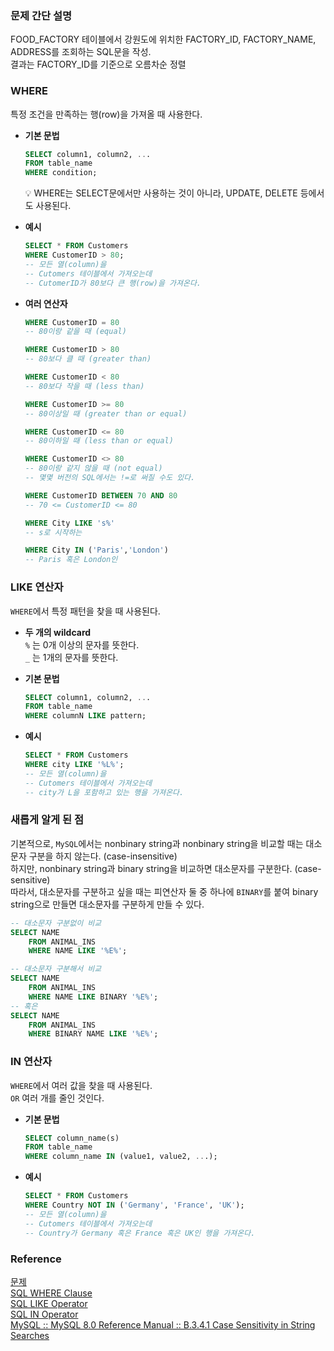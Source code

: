 ### 문제 간단 설명
FOOD_FACTORY 테이블에서 강원도에 위치한 FACTORY_ID, FACTORY_NAME, ADDRESS를 조회하는 SQL문을 작성.<br>
결과는 FACTORY_ID를 기준으로 오름차순 정렬<br>

### WHERE
특정 조건을 만족하는 행(row)을 가져올 때 사용한다.<br>
- **기본 문법**<br>
    ```sql
    SELECT column1, column2, ...
    FROM table_name
    WHERE condition;
    ```
    
    <aside>
    💡 WHERE는 SELECT문에서만 사용하는 것이 아니라, UPDATE, DELETE 등에서도 사용된다.
    
    </aside>

- **예시**<br>
    ```sql
    SELECT * FROM Customers
    WHERE CustomerID > 80;
    -- 모든 열(column)을
    -- Cutomers 테이블에서 가져오는데
    -- CutomerID가 80보다 큰 행(row)을 가져온다.
    ```

- **여러 연산자**<br>
    ```sql
    WHERE CustomerID = 80
    -- 80이랑 같을 때 (equal)
    
    WHERE CustomerID > 80
    -- 80보다 클 때 (greater than)
    
    WHERE CustomerID < 80
    -- 80보다 작을 때 (less than)
    
    WHERE CustomerID >= 80
    -- 80이상일 때 (greater than or equal)
    
    WHERE CustomerID <= 80
    -- 80이하일 때 (less than or equal)
    
    WHERE CustomerID <> 80
    -- 80이랑 같지 않을 때 (not equal)
    -- 몇몇 버전의 SQL에서는 !=로 써질 수도 있다.
    
    WHERE CustomerID BETWEEN 70 AND 80
    -- 70 <= CustomerID <= 80
    
    WHERE City LIKE 's%'
    -- s로 시작하는
    
    WHERE City IN ('Paris','London')
    -- Paris 혹은 London인
    ```

### LIKE 연산자
`WHERE`에서 특정 패턴을 찾을 때 사용된다.<br>
- **두 개의 wildcard**<br>
    `%` 는 0개 이상의 문자를 뜻한다.<br>
    `_` 는 1개의 문자를 뜻한다.<br>

- **기본 문법**<br>
    ```sql
    SELECT column1, column2, ...
    FROM table_name
    WHERE columnN LIKE pattern;
    ```

- **예시**<br>
    ```sql
    SELECT * FROM Customers
    WHERE city LIKE '%L%';
    -- 모든 열(column)을
    -- Cutomers 테이블에서 가져오는데
    -- city가 L을 포함하고 있는 행을 가져온다.
    ```

### 새롭게 알게 된 점
기본적으로, `MySQL`에서는 nonbinary string과 nonbinary string을 비교할 때는 대소문자 구분을 하지 않는다. (case-insensitive)<br>
하지만, nonbinary string과 binary string을 비교하면 대소문자를 구분한다. (case-sensitive)<br>
따라서, 대소문자를 구분하고 싶을 때는 피연산자 둘 중 하나에 `BINARY`를 붙여 binary string으로 만들면 대소문자를 구분하게 만들 수 있다.
```sql
-- 대소문자 구분없이 비교
SELECT NAME
    FROM ANIMAL_INS
    WHERE NAME LIKE '%E%';

-- 대소문자 구분해서 비교
SELECT NAME
    FROM ANIMAL_INS
    WHERE NAME LIKE BINARY '%E%';
-- 혹은
SELECT NAME
    FROM ANIMAL_INS
    WHERE BINARY NAME LIKE '%E%';
```


### IN 연산자
`WHERE`에서 여러 값을 찾을 때 사용된다.<br>
`OR` 여러 개를 줄인 것인다.<br>
- **기본 문법**<br>
    ```sql
    SELECT column_name(s)
    FROM table_name
    WHERE column_name IN (value1, value2, ...);
    ```

- **예시**<br>
    ```sql
    SELECT * FROM Customers
    WHERE Country NOT IN ('Germany', 'France', 'UK');
    -- 모든 열(column)을
    -- Cutomers 테이블에서 가져오는데
    -- Country가 Germany 혹은 France 혹은 UK인 행을 가져온다.
    ```

### Reference
[문제](https://school.programmers.co.kr/learn/courses/30/lessons/131112?language=mysql)<br>
[SQL WHERE Clause](https://www.w3schools.com/sql/sql_where.asp)<br>
[SQL LIKE Operator](https://www.w3schools.com/sql/sql_like.asp)<br>
[SQL IN Operator](https://www.w3schools.com/sql/sql_in.asp)<br>
[MySQL :: MySQL 8.0 Reference Manual :: B.3.4.1 Case Sensitivity in String Searches](https://dev.mysql.com/doc/refman/8.0/en/case-sensitivity.html)<br>
